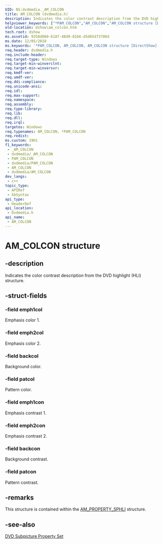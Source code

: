 ```yaml
---
UID: NS:dvdmedia._AM_COLCON
title: AM_COLCON (dvdmedia.h)
description: Indicates the color contrast description from the DVD highlight (HLI) structure.
helpviewer_keywords: ["*PAM_COLCON","AM_COLCON","AM_COLCON structure [DirectShow]","PAM_COLCON","PAM_COLCON structure pointer [DirectShow]","dshow.am_colcon","dvdmedia/AM_COLCON","dvdmedia/PAM_COLCON"]
old-location: dshow\am_colcon.htm
tech.root: dshow
ms.assetid: 9358d860-6187-48d9-81b6-d5d65d73786d
ms.date: 12/05/2018
ms.keywords: '*PAM_COLCON, AM_COLCON, AM_COLCON structure [DirectShow], PAM_COLCON, PAM_COLCON structure pointer [DirectShow], dshow.am_colcon, dvdmedia/AM_COLCON, dvdmedia/PAM_COLCON'
req.header: dvdmedia.h
req.include-header: 
req.target-type: Windows
req.target-min-winverclnt: 
req.target-min-winversvr: 
req.kmdf-ver: 
req.umdf-ver: 
req.ddi-compliance: 
req.unicode-ansi: 
req.idl: 
req.max-support: 
req.namespace: 
req.assembly: 
req.type-library: 
req.lib: 
req.dll: 
req.irql: 
targetos: Windows
req.typenames: AM_COLCON, *PAM_COLCON
req.redist: 
ms.custom: 19H1
f1_keywords:
 - _AM_COLCON
 - dvdmedia/_AM_COLCON
 - PAM_COLCON
 - dvdmedia/PAM_COLCON
 - AM_COLCON
 - dvdmedia/AM_COLCON
dev_langs:
 - c++
topic_type:
 - APIRef
 - kbSyntax
api_type:
 - HeaderDef
api_location:
 - Dvdmedia.h
api_name:
 - AM_COLCON
---
```


# AM_COLCON structure


## -description

Indicates the color contrast description from the DVD highlight (HLI) structure.

## -struct-fields

### -field emph1col

Emphasis color 1.

### -field emph2col

Emphasis color 2.

### -field backcol

Background color.

### -field patcol

Pattern color.

### -field emph1con

Emphasis contrast 1.

### -field emph2con

Emphasis contrast 2.

### -field backcon

Background contrast.

### -field patcon

Pattern contrast.

## -remarks

This structure is contained within the <a href="/previous-versions/windows/desktop/api/dvdmedia/ns-dvdmedia-am_property_sphli">AM_PROPERTY_SPHLI</a> structure.

## -see-also

<a href="/windows/desktop/DirectShow/dvd-subpicture-property-set">DVD Subpicture Property Set</a>